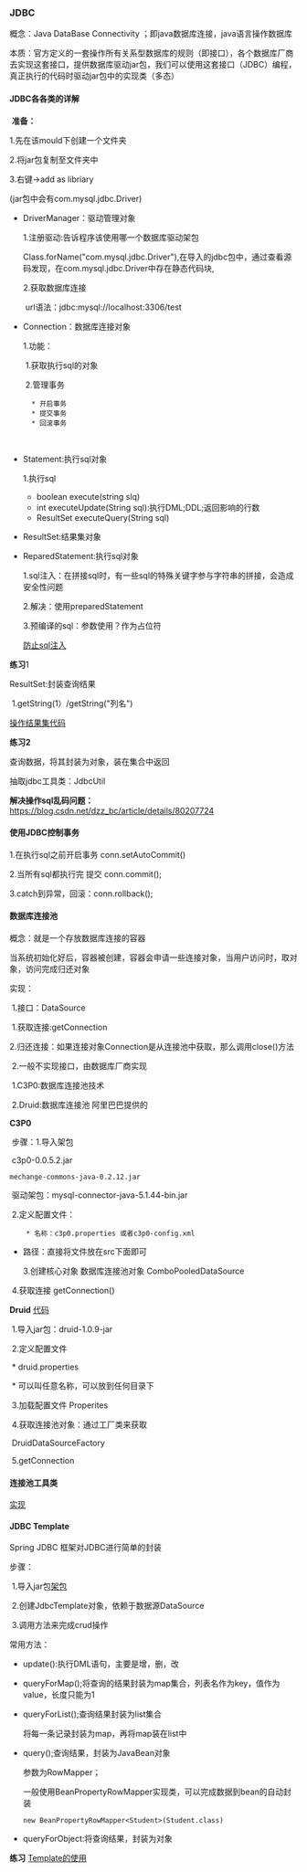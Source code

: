 ### JDBC

概念：Java DataBase Connectivity ；即java数据库连接，java语言操作数据库

本质：官方定义的一套操作所有关系型数据库的规则（即接口），各个数据库厂商去实现这套接口，提供数据库驱动jar包，我们可以使用这套接口（JDBC）编程，真正执行的代码时驱动jar包中的实现类（多态）

#### JDBC各各类的详解

​	**准备：**

1.先在该mould下创建一个文件夹

2.将jar包复制至文件夹中

3.右键->add as libriary

(jar包中会有com.mysql.jdbc.Driver)

* DriverManager：驱动管理对象

  1.注册驱动:告诉程序该使用哪一个数据库驱动架包

  ​	Class.forName("com.mysql.jdbc.Driver"),在导入的jdbc包中，通过查看源码发现，在com.mysql.jdbc.Driver中存在静态代码块,

  2.获取数据库连接

  ​	url语法：jdbc:mysql://localhost:3306/test

* Connection：数据库连接对象

  1.功能：

  ​	1.获取执行sql的对象

  ​	2.管理事务

  		* 开启事务
  		* 提交事务
  		* 回滚事务

  ​		

* Statement:执行sql对象

  1.执行sql

  * boolean execute(string slq)
  * int executeUpdate(String sql):执行DML;DDL;返回影响的行数
  * ResultSet executeQuery(String sql)

* ResultSet:结果集对象

* ReparedStatement:执行sql对象

  1.sql注入：在拼接sql时，有一些sql的特殊关键字参与字符串的拼接，会造成安全性问题

  2.解决：使用preparedStatement

  3.预编译的sql：参数使用？作为占位符

  [防止sql注入](E:\YangChengCan\Learning\JavaLearn\Code\base-code\Jdbc\src\com\yangcc\jdbc\Demo03Jdbc.java)

**练习**1

ResultSet:封装查询结果

​	1.getString(1）/getString("列名")

[操作结果集代码](E:\YangChengCan\Learning\Java学习\代码\base-code\Jdbc\src\com\yangcc\jdbc\Demo03Jdbc.java)

**练习2**

查询数据，将其封装为对象，装在集合中返回

抽取jdbc工具类：JdbcUtil

**解决操作sql乱码问题：** https://blog.csdn.net/dzz_bc/article/details/80207724 

#### 使用JDBC控制事务

1.在执行sql之前开启事务 conn.setAutoCommit()

2.当所有sql都执行完 提交 conn.commit();

3.catch到异常，回滚：conn.rollback();

#### 数据库连接池

概念：就是一个存放数据库连接的容器

当系统初始化好后，容器被创建，容器会申请一些连接对象，当用户访问时，取对象，访问完成归还对象

实现：

​	1.接口：DataSource   

​			1.获取连接:getConnection

​			2.归还连接：如果连接对象Connection是从连接池中获取，那么调用close()方法			

​	2.一般不实现接口，由数据库厂商实现

​		1.C3P0:数据库连接池技术

​		2.Druid:数据库连接池  阿里巴巴提供的

**C3P0**

​	步骤：1.导入架包

​	 c3p0-0.0.5.2.jar  

 	mechange-commons-java-0.2.12.jar

​	驱动架包：mysql-connector-java-5.1.44-bin.jar 

​	2.定义配置文件：

		* 名称：c3p0.properties 或者c3p0-config.xml

* 路径：直接将文件放在src下面即可

   3.创建核心对象  数据库连接池对象 ComboPooledDataSource

​	4.获取连接  getConnection()	

**Druid**  [代码](E:\YangChengCan\Learning\JavaLearn\Code\base-code\DataSource\src\com\yangcc\datasoruce\druid)

​	1.导入jar包：druid-1.0.9-jar

​	2.定义配置文件 

​			* druid.properties

​			* 可以叫任意名称，可以放到任何目录下

​	3.加载配置文件 Properites

​	4.获取连接池对象：通过工厂类来获取

​		DruidDataSourceFactory

​	5.getConnection

#### 连接池工具类

[实现](E:\YangChengCan\Learning\JavaLearn\Code\base-code\DataSource\src\com\yangcc\datasoruce\utils\JDBCUtils.java)

#### JDBC Template

Spring JDBC 框架对JDBC进行简单的封装

步骤：

​	1.导入jar包[架包](E:\YangChengCan\Learning\JavaLearn\jar)

​	2.创建JdbcTemplate对象，依赖于数据源DataSource

​	3.调用方法来完成crud操作

常用方法：

* update():执行DML语句，主要是增，删，改

* queryForMap();将查询的结果封装为map集合，列表名作为key，值作为value，长度只能为1

* queryForList();查询结果封装为list集合

  将每一条记录封装为map，再将map装在list中

* query();查询结果，封装为JavaBean对象

  参数为RowMapper；

  一般使用BeanPropertyRowMapper实现类，可以完成数据到bean的自动封装

  ```
  new BeanPropertyRowMapper<Student>(Student.class)
  ```

* queryForObject:将查询结果，封装为对象

   

**练习** [Template的使用](E:\YangChengCan\Learning\JavaLearn\Code\base-code\DataSource\src\com\yangcc\jdbctemplate\Demo02JdbcTemplate.java)







